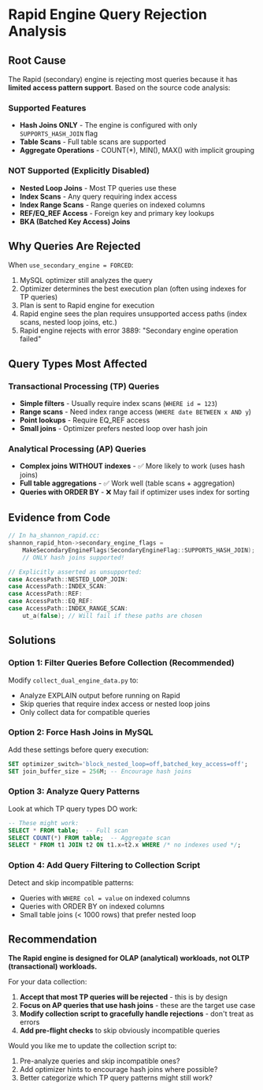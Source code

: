 # Rapid Engine Query Rejection Analysis

## Root Cause

The Rapid (secondary) engine is rejecting most queries because it has **limited access pattern support**. Based on the source code analysis:

### Supported Features
- **Hash Joins ONLY** - The engine is configured with only `SUPPORTS_HASH_JOIN` flag
- **Table Scans** - Full table scans are supported
- **Aggregate Operations** - COUNT(*), MIN(), MAX() with implicit grouping

### NOT Supported (Explicitly Disabled)
- **Nested Loop Joins** - Most TP queries use these
- **Index Scans** - Any query requiring index access
- **Index Range Scans** - Range queries on indexed columns
- **REF/EQ_REF Access** - Foreign key and primary key lookups
- **BKA (Batched Key Access) Joins**

## Why Queries Are Rejected

When `use_secondary_engine = FORCED`:

1. MySQL optimizer still analyzes the query
2. Optimizer determines the best execution plan (often using indexes for TP queries)
3. Plan is sent to Rapid engine for execution
4. Rapid engine sees the plan requires unsupported access paths (index scans, nested loop joins, etc.)
5. Rapid engine rejects with error 3889: "Secondary engine operation failed"

## Query Types Most Affected

### Transactional Processing (TP) Queries
- **Simple filters** - Usually require index scans (`WHERE id = 123`)
- **Range scans** - Need index range access (`WHERE date BETWEEN x AND y`)
- **Point lookups** - Require EQ_REF access
- **Small joins** - Optimizer prefers nested loop over hash join

### Analytical Processing (AP) Queries  
- **Complex joins WITHOUT indexes** - ✅ More likely to work (uses hash joins)
- **Full table aggregations** - ✅ Work well (table scans + aggregation)
- **Queries with ORDER BY** - ❌ May fail if optimizer uses index for sorting

## Evidence from Code

```cpp
// In ha_shannon_rapid.cc:
shannon_rapid_hton->secondary_engine_flags = 
    MakeSecondaryEngineFlags(SecondaryEngineFlag::SUPPORTS_HASH_JOIN);
    // ONLY hash joins supported!

// Explicitly asserted as unsupported:
case AccessPath::NESTED_LOOP_JOIN:
case AccessPath::INDEX_SCAN:
case AccessPath::REF:
case AccessPath::EQ_REF:
case AccessPath::INDEX_RANGE_SCAN:
    ut_a(false); // Will fail if these paths are chosen
```

## Solutions

### Option 1: Filter Queries Before Collection (Recommended)
Modify `collect_dual_engine_data.py` to:
- Analyze EXPLAIN output before running on Rapid
- Skip queries that require index access or nested loop joins
- Only collect data for compatible queries

### Option 2: Force Hash Joins in MySQL
Add these settings before query execution:
```sql
SET optimizer_switch='block_nested_loop=off,batched_key_access=off';
SET join_buffer_size = 256M; -- Encourage hash joins
```

### Option 3: Analyze Query Patterns
Look at which TP query types DO work:
```sql
-- These might work:
SELECT * FROM table;  -- Full scan
SELECT COUNT(*) FROM table;  -- Aggregate scan
SELECT * FROM t1 JOIN t2 ON t1.x=t2.x WHERE /* no indexes used */;
```

### Option 4: Add Query Filtering to Collection Script
Detect and skip incompatible patterns:
- Queries with `WHERE col = value` on indexed columns
- Queries with ORDER BY on indexed columns
- Small table joins (< 1000 rows) that prefer nested loop

## Recommendation

**The Rapid engine is designed for OLAP (analytical) workloads, not OLTP (transactional) workloads.**

For your data collection:
1. **Accept that most TP queries will be rejected** - this is by design
2. **Focus on AP queries that use hash joins** - these are the target use case
3. **Modify collection script to gracefully handle rejections** - don't treat as errors
4. **Add pre-flight checks** to skip obviously incompatible queries

Would you like me to update the collection script to:
1. Pre-analyze queries and skip incompatible ones?
2. Add optimizer hints to encourage hash joins where possible?
3. Better categorize which TP query patterns might still work?
